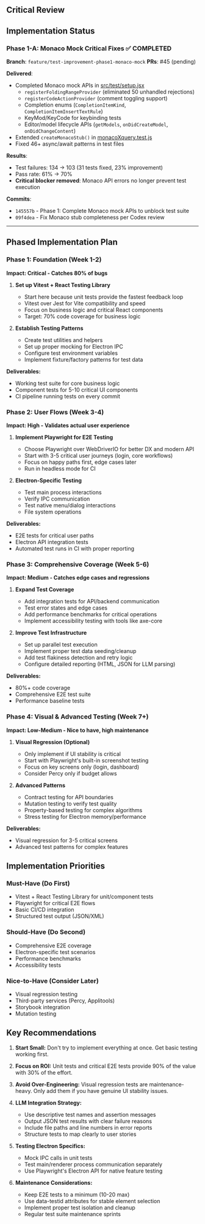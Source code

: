 ## Critical Review

## Implementation Status

### **Phase 1-A: Monaco Mock Critical Fixes** ✅ **COMPLETED**
**Branch**: `feature/test-improvement-phase1-monaco-mock`
**PRs**: #45 (pending)

**Delivered**:
- Completed Monaco mock APIs in [src/test/setup.jsx](../src/test/setup.jsx:32-103)
  - `registerFoldingRangeProvider` (eliminated 50 unhandled rejections)
  - `registerCodeActionProvider` (comment toggling support)
  - Completion enums (`CompletionItemKind`, `CompletionItemInsertTextRule`)
  - KeyMod/KeyCode for keybinding tests
  - Editor/model lifecycle APIs (`getModels`, `onDidCreateModel`, `onDidChangeContent`)
- Extended `createMonacoStub()` in [monacoXquery.test.js](../src/utils/monacoXquery.test.js:13-77)
- Fixed 46+ async/await patterns in test files

**Results**:
- Test failures: 134 → 103 (31 tests fixed, 23% improvement)
- Pass rate: 61% → 70%
- **Critical blocker removed**: Monaco API errors no longer prevent test execution

**Commits**:
- `145557b` - Phase 1: Complete Monaco mock APIs to unblock test suite
- `09f4dea` - Fix Monaco stub completeness per Codex review

---

## Phased Implementation Plan

### **Phase 1: Foundation (Week 1-2)**
**Impact: Critical - Catches 80% of bugs**

1. **Set up Vitest + React Testing Library**
   - Start here because unit tests provide the fastest feedback loop
   - Vitest over Jest for Vite compatibility and speed
   - Focus on business logic and critical React components
   - Target: 70% code coverage for business logic

2. **Establish Testing Patterns**
   - Create test utilities and helpers
   - Set up proper mocking for Electron IPC
   - Configure test environment variables
   - Implement fixture/factory patterns for test data

**Deliverables:**
- Working test suite for core business logic
- Component tests for 5-10 critical UI components
- CI pipeline running tests on every commit

### **Phase 2: User Flows (Week 3-4)**
**Impact: High - Validates actual user experience**

1. **Implement Playwright for E2E Testing**
   - Choose Playwright over WebDriverIO for better DX and modern API
   - Start with 3-5 critical user journeys (login, core workflows)
   - Focus on happy paths first, edge cases later
   - Run in headless mode for CI

2. **Electron-Specific Testing**
   - Test main process interactions
   - Verify IPC communication
   - Test native menu/dialog interactions
   - File system operations

**Deliverables:**
- E2E tests for critical user paths
- Electron API integration tests
- Automated test runs in CI with proper reporting

### **Phase 3: Comprehensive Coverage (Week 5-6)**
**Impact: Medium - Catches edge cases and regressions**

1. **Expand Test Coverage**
   - Add integration tests for API/backend communication
   - Test error states and edge cases
   - Add performance benchmarks for critical operations
   - Implement accessibility testing with tools like axe-core

2. **Improve Test Infrastructure**
   - Set up parallel test execution
   - Implement proper test data seeding/cleanup
   - Add test flakiness detection and retry logic
   - Configure detailed reporting (HTML, JSON for LLM parsing)

**Deliverables:**
- 80%+ code coverage
- Comprehensive E2E test suite
- Performance baseline tests

### **Phase 4: Visual & Advanced Testing (Week 7+)**
**Impact: Low-Medium - Nice to have, high maintenance**

1. **Visual Regression (Optional)**
   - Only implement if UI stability is critical
   - Start with Playwright's built-in screenshot testing
   - Focus on key screens only (login, dashboard)
   - Consider Percy only if budget allows

2. **Advanced Patterns**
   - Contract testing for API boundaries
   - Mutation testing to verify test quality
   - Property-based testing for complex algorithms
   - Stress testing for Electron memory/performance

**Deliverables:**
- Visual regression for 3-5 critical screens
- Advanced test patterns for complex features

## Implementation Priorities

### Must-Have (Do First)
- Vitest + React Testing Library for unit/component tests
- Playwright for critical E2E flows
- Basic CI/CD integration
- Structured test output (JSON/XML)

### Should-Have (Do Second)
- Comprehensive E2E coverage
- Electron-specific test scenarios
- Performance benchmarks
- Accessibility tests

### Nice-to-Have (Consider Later)
- Visual regression testing
- Third-party services (Percy, Applitools)
- Storybook integration
- Mutation testing

## Key Recommendations

1. **Start Small:** Don't try to implement everything at once. Get basic testing working first.

2. **Focus on ROI:** Unit tests and critical E2E tests provide 90% of the value with 30% of the effort.

3. **Avoid Over-Engineering:** Visual regression tests are maintenance-heavy. Only add them if you have genuine UI stability issues.

4. **LLM Integration Strategy:**
   - Use descriptive test names and assertion messages
   - Output JSON test results with clear failure reasons
   - Include file paths and line numbers in error reports
   - Structure tests to map clearly to user stories

5. **Testing Electron Specifics:**
   - Mock IPC calls in unit tests
   - Test main/renderer process communication separately
   - Use Playwright's Electron API for native feature testing

6. **Maintenance Considerations:**
   - Keep E2E tests to a minimum (10-20 max)
   - Use data-testid attributes for stable element selection
   - Implement proper test isolation and cleanup
   - Regular test suite maintenance sprints


